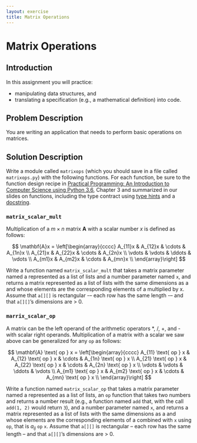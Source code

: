 ```yaml
---
layout: exercise
title: Matrix Operations
---
```


# Matrix Operations

## Introduction

In this assignment you will practice:

- manipulating data structures, and
- translating a specification (e.g., a mathematical definition) into code.

## Problem Description

You are writing an application that needs to perform basic operations on matrices.

## Solution Description

Write a module called `matrixops` (which you should save in a file called `matrixops.py`) with the following functions. For each function, be sure to the function design recipe in [Practical Programming: An Introduction to Computer Science using Python 3.6](https://pragprog.com/book/gwpy3/practical-programming-third-edition), Chapter 3 and summarized in our slides on functions, including the type contract using [type hints](https://docs.python.org/3/library/typing.html) and a [docstring](https://www.python.org/dev/peps/pep-0257/).

### `matrix_scalar_mult`

Multiplication of a $m \times n$ matrix $\mathbf{A}$ with a scalar number $x$ is defined as follows:

$$
\mathbf{A}x = \left[\begin{array}{cccc}
               A_{11}x & A_{12}x & \cdots & A_{1n}x \\
               A_{21}x & A_{22}x & \cdots & A_{2n}x \\
               \vdots & \vdots  & \ddots & \vdots \\
               A_{m1}x & A_{m2}x & \cdots & A_{mn}x \\
               \end{array}\right]
$$

Write a function named `matrix_scalar_mult` that takes a matrix parameter named a represented as a list of lists and a number parameter named `x`, and returns a matrix represented as a list of lists with the same dimensions as a and whose elements are the corresponding elements of a multiplied by x. Assume that `a[][]` is rectangular -– each row has the same length -– and that `a[][]`’s dimensions are > 0.

### `marrix_scalar_op`

A matrix can be the left operand of the arithmetic operators \*, /, +, and - with scalar right operands. Multiplication of a matrix with a scalar we saw above can be generalized for any `op` as follows:

$$
   \mathbf{A} \text{ op } x = \left[\begin{array}{cccc}
                  A_{11} \text{ op } x & A_{12} \text{ op } x & \cdots & A_{1n} \text{ op } x \\
                  A_{21} \text{ op } x & A_{22} \text{ op } x & \cdots & A_{2n} \text{ op } x \\
                  \vdots & \vdots  & \ddots & \vdots \\
                  A_{m1} \text{ op } x & A_{m2} \text{ op } x & \cdots & A_{mn} \text{ op } x \\
                  \end{array}\right]
$$

Write a function named `matrix_scalar_op` that takes a matrix parameter named a represented as a list of lists, an `op` function that takes two numbers and returns a number result (e.g., a function named `add` that, with the call `add(1, 2)` would return `3`), and a number parameter named `x`, and returns a matrix represented as a list of lists with the same dimensions as a and whose elements are the corresponding elements of a combined with `x` using `op`, that is $a_{ij}$ `op` `x`. Assume that `a[][]` is rectangular – each row has the same length – and that `a[][]`’s dimensions are > 0.
